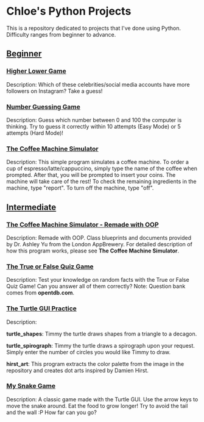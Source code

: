 # Chloe's Python Projects
This is a repository dedicated to projects that I've done using Python. Difficulty ranges from beginner to advance.

## [Beginner](https://github.com/miantingwang/python_projects/tree/main/beginner)
### [Higher Lower Game](https://github.com/miantingwang/python_projects/tree/main/beginner/higher-lower-game)
Description: Which of these celebrities/social media accounts have more followers on Instagram? Take a guess!

### [Number Guessing Game](https://github.com/miantingwang/python_projects/tree/main/beginner/number-guessing-game)
Description: Guess which number between 0 and 100 the computer is thinking. Try to guess it correctly within 10 attempts (Easy Mode) or 5 attempts (Hard Mode)!

### [The Coffee Machine Simulator](https://github.com/miantingwang/python_projects/tree/main/beginner/coffee-machine)
Description: This simple program simulates a coffee machine. To order a cup of espresso/latte/cappuccino, simply type the name of the coffee when prompted. After that, you will be prompted to insert your coins. The machine will take care of the rest! To check the remaining ingredients in the machine, type "report". To turn off the machine, type "off".

## [Intermediate](https://github.com/miantingwang/python_projects/tree/main/intermediate)
### [The Coffee Machine Simulator - Remade with OOP](https://github.com/miantingwang/python_projects/tree/main/intermediate/coffee-maker-oop-remake)
Description: Remade with OOP. Class blueprints and documents provided by Dr. Ashley Yu from the London AppBrewery. For detailed description of how this program works, please see **The Coffee Machine Simulator**.

### [The True or False Quiz Game](https://github.com/miantingwang/python_projects/tree/main/intermediate/true-or-false-quiz-game)
Description: Test your knowledge on random facts with the True or False Quiz Game! Can you answer all of them correctly? 
Note: Question bank comes from **opentdb.com**. 

### [The Turtle GUI Practice](https://github.com/miantingwang/python_projects/tree/main/intermediate/turtle-gui)
Description:

**turtle_shapes**: Timmy the turtle draws shapes from a triangle to a decagon.

**turtle_spirograph**: Timmy the turtle draws a spirograph upon your request. Simply enter the number of circles you would like Timmy to draw.

**hirst_art**: This program extracts the color palette from the image in the repository and creates dot arts inspired by Damien Hirst.

### [My Snake Game](https://github.com/miantingwang/python_projects/tree/main/intermediate/the-snake-game)
Description: A classic game made with the Turtle GUI. Use the arrow keys to move the snake around. Eat the food to grow longer! Try to avoid the tail and the wall :P How far can you go?
